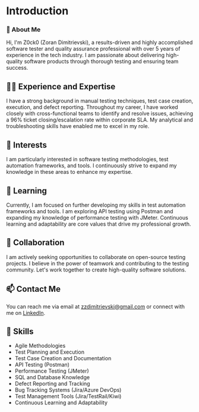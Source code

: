 # Introduction

### 👋 About Me
Hi, I'm Z0ck0 (Zoran Dimitrievski), a results-driven and highly accomplished software tester and quality assurance professional with over 5 years of experience in the tech industry. I am passionate about delivering high-quality software products through thorough testing and ensuring team success.

## 👨‍💻 Experience and Expertise
I have a strong background in manual testing techniques, test case creation, execution, and defect reporting. Throughout my career, I have worked closely with cross-functional teams to identify and resolve issues, achieving a 96% ticket closing/escalation rate within corporate SLA. My analytical and troubleshooting skills have enabled me to excel in my role.

## 👀 Interests
I am particularly interested in software testing methodologies, test automation frameworks, and tools. I continuously strive to expand my knowledge in these areas to enhance my expertise.

## 🌱 Learning
Currently, I am focused on further developing my skills in test automation frameworks and tools. I am exploring API testing using Postman and expanding my knowledge of performance testing with JMeter. Continuous learning and adaptability are core values that drive my professional growth.

## 💞️ Collaboration
I am actively seeking opportunities to collaborate on open-source testing projects. I believe in the power of teamwork and contributing to the testing community. Let's work together to create high-quality software solutions.

## 📫 Contact Me
You can reach me via email at zzdimitrievski@gmail.com or connect with me on [LinkedIn](https://www.linkedin.com/in/zoran-dimitrievski/).

## 💪 Skills
- Agile Methodologies
- Test Planning and Execution
- Test Case Creation and Documentation
- API Testing (Postman)
- Performance Testing (JMeter)
- SQL and Database Knowledge
- Defect Reporting and Tracking
- Bug Tracking Systems (Jira/Azure DevOps)
- Test Management Tools (Jira/TestRail/Kiwi)
- Continuous Learning and Adaptability


<!---
Z0ck0/Z0ck0 is a ✨ special ✨ repository because its `README.md` (this file) appears on your GitHub profile.
You can click the Preview link to take a look at your changes.
--->
